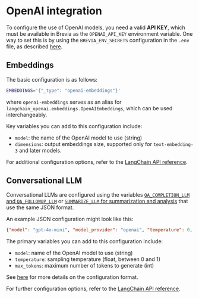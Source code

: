 # OpenAI integration

To configure the use of OpenAI models, you need a valid **API KEY**, which must be available in Brevia as the `OPENAI_API_KEY` environment variable. One way to set this is by using the `BREVIA_ENV_SECRETS` configuration in the `.env` file, as described [here](../config.md#brevia-env-secrets).

## Embeddings

The basic configuration is as follows:

```bash
EMBEDDINGS='{"_type": "openai-embeddings"}'
```

where `openai-embeddings` serves as an alias for `langchain_openai.embeddings.OpenAIEmbeddings`, which can be used interchangeably.

Key variables you can add to this configuration include:

- `model`: the name of the OpenAI model to use (string)
- `dimensions`: output embeddings size, supported only for `text-embedding-3` and later models.

For additional configuration options, refer to the [LangChain API reference](https://python.langchain.com/api_reference/openai/embeddings/langchain_openai.embeddings.base.OpenAIEmbeddings.html).

## Conversational LLM

Conversational LLMs are configured using the variables [`QA_COMPLETION_LLM` and `QA_FOLLOWUP_LLM`](../config.md#qa-and-chat) or [`SUMMARIZE_LLM` for summarization and analysis](../config.md#summarization) that use the same JSON format.

An example JSON configuration might look like this:

```json
{"model": "gpt-4o-mini", "model_provider": "openai", "temperature": 0, "max_tokens": 1000}
```

The primary variables you can add to this configuration include:

- `model`: name of the OpenAI model to use (string)
- `temperature`: sampling temperature (float, between 0 and 1)
- `max_tokens`: maximum number of tokens to generate (int)

See [here](../config.md#model-configuration-formats) for more details on the configuration format.

For further configuration options, refer to the [LangChain API reference](https://python.langchain.com/api_reference/openai/chat_models/langchain_openai.chat_models.base.ChatOpenAI.html#langchain_openai.chat_models.base.ChatOpenAI).
